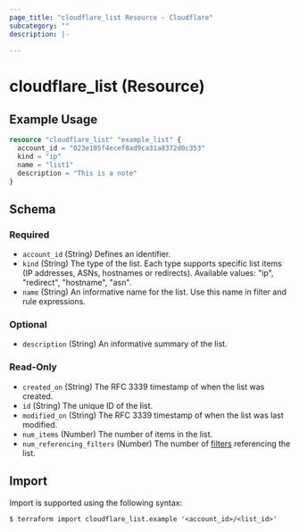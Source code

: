 ```yaml
---
page_title: "cloudflare_list Resource - Cloudflare"
subcategory: ""
description: |-
  
---
```


# cloudflare_list (Resource)



## Example Usage

```terraform
resource "cloudflare_list" "example_list" {
  account_id = "023e105f4ecef8ad9ca31a8372d0c353"
  kind = "ip"
  name = "list1"
  description = "This is a note"
}
```

<!-- schema generated by tfplugindocs -->
## Schema

### Required

- `account_id` (String) Defines an identifier.
- `kind` (String) The type of the list. Each type supports specific list items (IP addresses, ASNs, hostnames or redirects).
Available values: "ip", "redirect", "hostname", "asn".
- `name` (String) An informative name for the list. Use this name in filter and rule expressions.

### Optional

- `description` (String) An informative summary of the list.

### Read-Only

- `created_on` (String) The RFC 3339 timestamp of when the list was created.
- `id` (String) The unique ID of the list.
- `modified_on` (String) The RFC 3339 timestamp of when the list was last modified.
- `num_items` (Number) The number of items in the list.
- `num_referencing_filters` (Number) The number of [filters](/operations/filters-list-filters) referencing the list.

## Import

Import is supported using the following syntax:

```shell
$ terraform import cloudflare_list.example '<account_id>/<list_id>'
```
